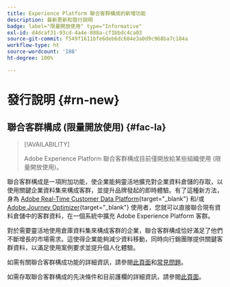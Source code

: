 ```yaml
---
title: Experience Platform 聯合客群構成的新增功能
description: 最新更新和發行說明
badge: label="限量開放使用" type="Informative"
exl-id: d4dcaf31-93cd-4a4e-888a-cf1bbdc4ca03
source-git-commit: f549f1611bfe6deb6dc684e3a0d9c968ba7c184a
workflow-type: ht
source-wordcount: '188'
ht-degree: 100%

---
```


# 發行說明 {#rn-new}

## 聯合客群構成 (限量開放使用) {#fac-la}

>[!AVAILABILITY]
>
>Adobe Experience Platform 聯合客群構成目前僅開放給某些組織使用 (限量開放使用)。
>

聯合客群構成是一項附加功能，使企業能夠靈活地擴充對企業資料倉儲的存取，以使用關鍵企業資料集來構成客群，並提升品牌發起的即時體驗。有了這種新方法，身為 [Adobe Real-Time Customer Data Platform](https://experienceleague.adobe.com/zh-hant/docs/experience-platform/segmentation/home){target="_blank"} 和/或 [Adobe Journey Optimizer](https://experienceleague.adobe.com/zh-hant/docs/journey-optimizer/using/ajo-home){target="_blank"} 使用者，您就可以直接聯合現有資料倉儲中的客群資料，在一個系統中擴充 Adobe Experience Platform 客群。

對於需要靈活地使用倉庫資料集來構成客群的企業，聯合客群構成恰好滿足了他們不斷增長的市場需求。這使得企業能夠減少資料移動，同時向行銷團隊提供關鍵客群資料，以滿足使用案例要求並提升個人化體驗。 

如需有關聯合客群構成功能的詳細資訊，請參閱[此頁面](get-started.md)和[常見問題](faq.md)。

如需存取聯合客群構成的先決條件和目前護欄的詳細資訊，請參閱[此頁面](access-prerequisites.md)。


